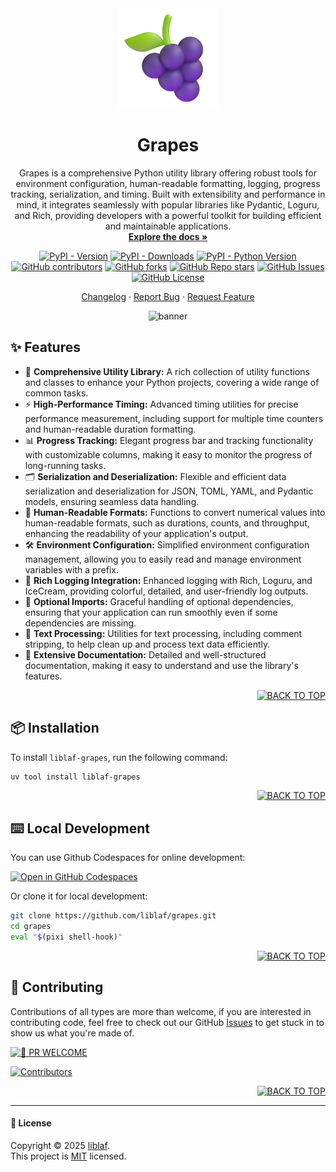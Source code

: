 <div align="center"><a name="readme-top"></a>

<img height="160" src="https://raw.githubusercontent.com/microsoft/fluentui-emoji/main/assets/Grapes/3D/grapes_3d.png" />

<h1>Grapes</h1>

Grapes is a comprehensive Python utility library offering robust tools for environment configuration, human-readable formatting, logging, progress tracking, serialization, and timing. Built with extensibility and performance in mind, it integrates seamlessly with popular libraries like Pydantic, Loguru, and Rich, providing developers with a powerful toolkit for building efficient and maintainable applications. <br />
[**Explore the docs »**](https://liblaf.github.io/grapes/)

[![PyPI - Version](https://img.shields.io/pypi/v/liblaf-grapes?logo=PyPI&logoColor=3775A9&label=PyPI)](https://pypi.org/project/liblaf-grapes/)
[![PyPI - Downloads](https://img.shields.io/pypi/dm/liblaf-grapes?logo=PyPI&logoColor=3775A9)](https://pypi.org/project/liblaf-grapes/)
[![PyPI - Python Version](https://img.shields.io/pypi/pyversions/liblaf-grapes?logo=Python&logoColor=3776AB&label=Python)](https://pypi.org/project/liblaf-grapes/) <br />
[![GitHub contributors](https://img.shields.io/github/contributors/liblaf/grapes)](https://github.com/liblaf/grapes/graphs/contributors)
[![GitHub forks](https://img.shields.io/github/forks/liblaf/grapes)](https://github.com/liblaf/grapes/forks)
[![GitHub Repo stars](https://img.shields.io/github/stars/liblaf/grapes)](https://github.com/liblaf/grapes/stargazers)
[![GitHub Issues](https://img.shields.io/github/issues/liblaf/grapes)](https://github.com/liblaf/grapes/issues)
[![GitHub License](https://img.shields.io/github/license/liblaf/grapes)](https://github.com/liblaf/grapes/blob/main/LICENSE)

[Changelog](https://github.com/liblaf/grapes/blob/main/CHANGELOG.md) · [Report Bug](https://github.com/liblaf/grapes/issues) · [Request Feature](https://github.com/liblaf/grapes/issues)

![banner](https://raw.githubusercontent.com/andreasbm/readme/master/assets/lines/rainbow.png)

</div>

## ✨ Features

- 🍇 **Comprehensive Utility Library:** A rich collection of utility functions and classes to enhance your Python projects, covering a wide range of common tasks.
- ⚡ **High-Performance Timing:** Advanced timing utilities for precise performance measurement, including support for multiple time counters and human-readable duration formatting.
- 📊 **Progress Tracking:** Elegant progress bar and tracking functionality with customizable columns, making it easy to monitor the progress of long-running tasks.
- 🗂️ **Serialization and Deserialization:** Flexible and efficient data serialization and deserialization for JSON, TOML, YAML, and Pydantic models, ensuring seamless data handling.
- 📝 **Human-Readable Formats:** Functions to convert numerical values into human-readable formats, such as durations, counts, and throughput, enhancing the readability of your application's output.
- 🛠️ **Environment Configuration:** Simplified environment configuration management, allowing you to easily read and manage environment variables with a prefix.
- 🎨 **Rich Logging Integration:** Enhanced logging with Rich, Loguru, and IceCream, providing colorful, detailed, and user-friendly log outputs.
- 🧪 **Optional Imports:** Graceful handling of optional dependencies, ensuring that your application can run smoothly even if some dependencies are missing.
- 📄 **Text Processing:** Utilities for text processing, including comment stripping, to help clean up and process text data efficiently.
- 🤝 **Extensive Documentation:** Detailed and well-structured documentation, making it easy to understand and use the library's features.

<div align="right">

[![BACK TO TOP](https://img.shields.io/badge/-BACK_TO_TOP-black?style=flat-square)](#readme-top)

</div>

## 📦 Installation

To install `liblaf-grapes`, run the following command:

```bash
uv tool install liblaf-grapes
```

<div align="right">

[![BACK TO TOP](https://img.shields.io/badge/-BACK_TO_TOP-black?style=flat-square)](#readme-top)

</div>

## ⌨️ Local Development

You can use Github Codespaces for online development:

[![Open in GitHub Codespaces](https://github.com/codespaces/badge.svg)](https://codespaces.new/liblaf/grapes)

Or clone it for local development:

```bash
git clone https://github.com/liblaf/grapes.git
cd grapes
eval "$(pixi shell-hook)"
```

<div align="right">

[![BACK TO TOP](https://img.shields.io/badge/-BACK_TO_TOP-black?style=flat-square)](#readme-top)

</div>

## 🤝 Contributing

Contributions of all types are more than welcome, if you are interested in contributing code, feel free to check out our GitHub [Issues](https://github.com/liblaf/grapes/issues) to get stuck in to show us what you're made of.

[![🤯 PR WELCOME](https://img.shields.io/badge/%F0%9F%A4%AF%20PR%20WELCOME-%E2%86%92-ffcb47?labelColor=black&style=for-the-badge)](https://github.com/liblaf/grapes/pulls)

[![Contributors](https://contrib.rocks/image?repo=liblaf%2Fgrapes)](https://github.com/liblaf/grapes/graphs/contributors)

<div align="right">

[![BACK TO TOP](https://img.shields.io/badge/-BACK_TO_TOP-black?style=flat-square)](#readme-top)

</div>

---

#### 📝 License

Copyright © 2025 [liblaf](https://github.com/liblaf). <br />
This project is [MIT](https://github.com/liblaf/grapes/blob/main/LICENSE) licensed.
